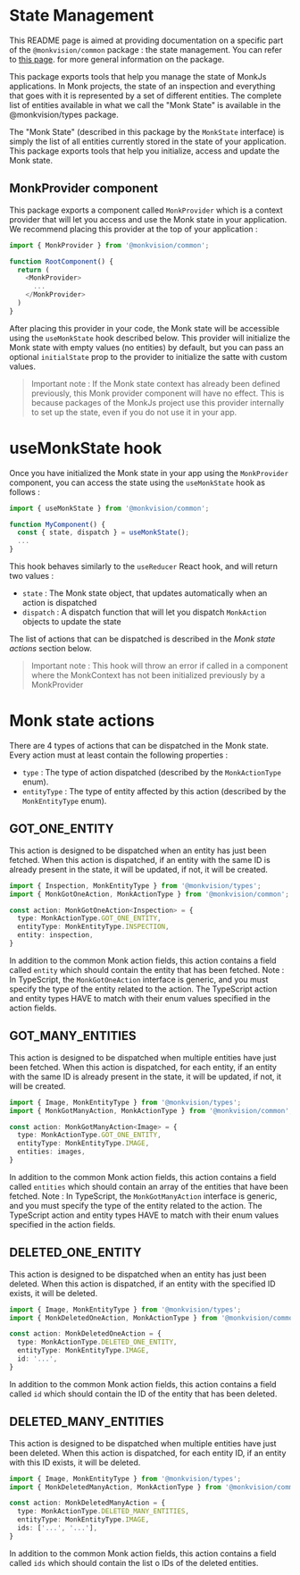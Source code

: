 # State Management
This README page is aimed at providing documentation on a specific part of the `@monkvision/common` package : the state
management. You can refer to [this page](README.md). for more general information on the package.

This package exports tools that help you manage the state of MonkJs applications. In Monk projects, the state of an
inspection and everything that goes with it is represented by a set of different entities. The complete list of entities
available in what we call the "Monk State" is available in the @monkvision/types package.

The "Monk State" (described in this package by the `MonkState` interface) is simply the list of all entities currently
stored in the state of your application. This package exports tools that help you initialize, access and update the
Monk state.

## MonkProvider component
This package exports a component called `MonkProvider` which is a context provider that will let you access and use the
Monk state in your application. We recommend placing this provider at the top of your application :

```typescript jsx
import { MonkProvider } from '@monkvision/common';

function RootComponent() {
  return (
    <MonkProvider>
      ...
    </MonkProvider>
  )
}
```

After placing this provider in your code, the Monk state will be accessible using the `useMonkState` hook described
below. This provider will initialize the Monk state with empty values (no entities) by default, but you can pass an
optional `initialState` prop to the provider to initialize the satte with custom values.

> Important note : If the Monk state context has already been defined previously, this Monk provider component will
> have no effect. This is because packages of the MonkJs project use this provider internally to set up the state, even
> if you do not use it in your app.

# useMonkState hook
Once you have initialized the Monk state in your app using the `MonkProvider` component, you can access the state using
the `useMonkState` hook as follows :

```typescript jsx
import { useMonkState } from '@monkvision/common';

function MyComponent() {
  const { state, dispatch } = useMonkState();
  ...
}
```

This hook behaves similarly to the `useReducer` React hook, and will return two values :
- `state` : The Monk state object, that updates automatically when an action is dispatched
- `dispatch` : A dispatch function that will let you dispatch `MonkAction` objects to update the state

The list of actions that can be dispatched is described in the *Monk state actions* section below.

> Important note : This hook will throw an error if called in a component where the MonkContext has not been initialized
> previously by a MonkProvider

# Monk state actions
There are 4 types of actions that can be dispatched in the Monk state. Every action must at least contain the following
properties :

- `type` : The type of action dispatched (described by the `MonkActionType` enum).
- `entityType` : The type of entity affected by this action (described by the `MonkEntityType` enum).

## GOT_ONE_ENTITY
This action is designed to be dispatched when an entity has just been fetched. When this action is dispatched, if an
entity with the same ID is already present in the state, it will be updated, if not, it will be created.

```typescript
import { Inspection, MonkEntityType } from '@monkvision/types';
import { MonkGotOneAction, MonkActionType } from '@monkvision/common';

const action: MonkGotOneAction<Inspection> = {
  type: MonkActionType.GOT_ONE_ENTITY,
  entityType: MonkEntityType.INSPECTION,
  entity: inspection,
}
```

In addition to the common Monk action fields, this action contains a field called `entity` which should contain the
entity that has been fetched. Note : In TypeScript, the `MonkGotOneAction` interface is generic, and you must specify
the type of the entity related to the action. The TypeScript action and entity types HAVE to match with their enum
values specified in the action fields.

## GOT_MANY_ENTITIES
This action is designed to be dispatched when multiple entities have just been fetched. When this action is dispatched,
for each entity, if an entity with the same ID is already present in the state, it will be updated, if not, it will be
created.

```typescript
import { Image, MonkEntityType } from '@monkvision/types';
import { MonkGotManyAction, MonkActionType } from '@monkvision/common';

const action: MonkGotManyAction<Image> = {
  type: MonkActionType.GOT_ONE_ENTITY,
  entityType: MonkEntityType.IMAGE,
  entities: images,
}
```

In addition to the common Monk action fields, this action contains a field called `entities` which should contain an
array of the entities that have been fetched. Note : In TypeScript, the `MonkGotManyAction` interface is generic, and
you must specify the type of the entity related to the action. The TypeScript action and entity types HAVE to match
with their enum values specified in the action fields.

## DELETED_ONE_ENTITY
This action is designed to be dispatched when an entity has just been deleted. When this action is dispatched, if an
entity with the specified ID exists, it will be deleted.

```typescript
import { Image, MonkEntityType } from '@monkvision/types';
import { MonkDeletedOneAction, MonkActionType } from '@monkvision/common';

const action: MonkDeletedOneAction = {
  type: MonkActionType.DELETED_ONE_ENTITY,
  entityType: MonkEntityType.IMAGE,
  id: '...',
}
```

In addition to the common Monk action fields, this action contains a field called `id` which should contain the ID of
the entity that has been deleted.

## DELETED_MANY_ENTITIES
This action is designed to be dispatched when multiple entities have just been deleted. When this action is dispatched,
for each entity ID, if an entity with this ID exists, it will be deleted.

```typescript
import { Image, MonkEntityType } from '@monkvision/types';
import { MonkDeletedManyAction, MonkActionType } from '@monkvision/common';

const action: MonkDeletedManyAction = {
  type: MonkActionType.DELETED_MANY_ENTITIES,
  entityType: MonkEntityType.IMAGE,
  ids: ['...', '...'],
}
```

In addition to the common Monk action fields, this action contains a field called `ids` which should contain the list o
IDs of the deleted entities.
